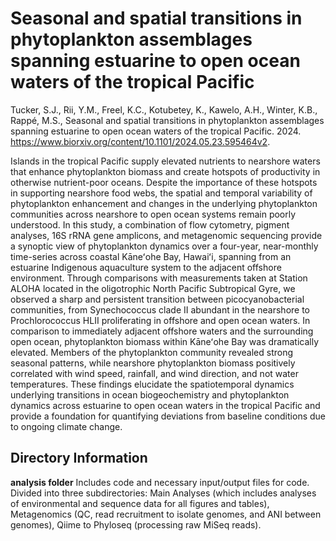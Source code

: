 # Seasonal and spatial transitions in phytoplankton assemblages spanning estuarine to open ocean waters of the tropical Pacific

Tucker, S.J., Rii, Y.M., Freel, K.C., Kotubetey, K., Kawelo, A.H., Winter, K.B., Rappé, M.S., Seasonal and spatial transitions in phytoplankton assemblages spanning estuarine to open ocean waters of the tropical Pacific. 2024. https://www.biorxiv.org/content/10.1101/2024.05.23.595464v2.

Islands in the tropical Pacific supply elevated nutrients to nearshore waters that enhance phytoplankton biomass and create hotspots of productivity in otherwise nutrient-poor oceans. Despite the importance of these hotspots in supporting nearshore food webs, the spatial and temporal variability of phytoplankton enhancement and changes in the underlying phytoplankton communities across nearshore to open ocean systems remain poorly understood. In this study, a combination of flow cytometry, pigment analyses, 16S rRNA gene amplicons, and metagenomic sequencing provide a synoptic view of phytoplankton dynamics over a four-year, near-monthly time-series across coastal Kāneʻohe Bay, Hawaiʻi, spanning from an estuarine Indigenous aquaculture system to the adjacent offshore environment. Through comparisons with measurements taken at Station ALOHA located in the oligotrophic North Pacific Subtropical Gyre, we observed a sharp and persistent transition between picocyanobacterial communities, from Synechococcus clade II abundant in the nearshore to Prochlorococcus HLII proliferating in offshore and open ocean waters. In comparison to immediately adjacent offshore waters and the surrounding open ocean, phytoplankton biomass within Kāneʻohe Bay was dramatically elevated. Members of the phytoplankton community revealed strong seasonal patterns, while nearshore phytoplankton biomass positively correlated with wind speed, rainfall, and wind direction, and not water temperatures. These findings elucidate the spatiotemporal dynamics underlying transitions in ocean biogeochemistry and phytoplankton dynamics across estuarine to open ocean waters in the tropical Pacific and provide a foundation for quantifying deviations from baseline conditions due to ongoing climate change.

## Directory Information

**analysis folder**
Includes code and necessary input/output files for code.
Divided into three subdirectories: Main Analyses (which includes analyses of environmental and sequence data for all figures and tables), Metagenomics (QC, read recruitment to isolate genomes, and ANI between genomes), Qiime to Phyloseq (processing raw MiSeq reads).
